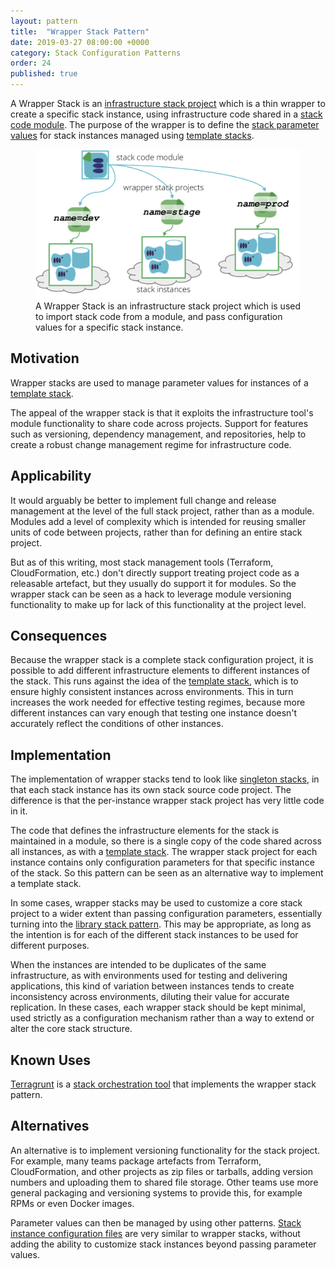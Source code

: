 ```yaml
---
layout: pattern
title:  "Wrapper Stack Pattern"
date: 2019-03-27 08:00:00 +0000
category: Stack Configuration Patterns
order: 24
published: true
---
```


A Wrapper Stack is an [infrastructure stack project](/patterns/stack-concept/) which is a thin wrapper to create a specific stack instance, using infrastructure code shared in a [stack code module](/patterns/stack-concept/stack-code-module.html). The purpose of the wrapper is to define the [stack parameter values](/patterns/stack-configuration/) for stack instances managed using [template stacks](/patterns/stack-replication/template-stack.html).


<figure>
  <img src="images/wrapper-stack.png" alt="A Wrapper Stack is an infrastructure stack project which is used to import stack code from a module, and pass configuration values for a specific stack instance"/>
  <figcaption>A Wrapper Stack is an infrastructure stack project which is used to import stack code from a module, and pass configuration values for a specific stack instance.</figcaption>
</figure>


## Motivation

Wrapper stacks are used to manage parameter values for instances of a [template stack](/patterns/stack-replication/template-stack.html).

The appeal of the wrapper stack is that it exploits the infrastructure tool's module functionality to share code across projects. Support for features such as versioning, dependency management, and repositories, help to create a robust change management regime for infrastructure code.


## Applicability

It would arguably be better to implement full change and release management at the level of the full stack project, rather than as a module. Modules add a level of complexity which is intended for reusing smaller units of code between projects, rather than for defining an entire stack project.

But as of this writing, most stack management tools (Terraform, CloudFormation, etc.) don't directly support treating project code as a releasable artefact, but they usually do support it for modules. So the wrapper stack can be seen as a hack to leverage module versioning functionality to make up for lack of this functionality at the project level.


## Consequences

Because the wrapper stack is a complete stack configuration project, it is possible to add different infrastructure elements to different instances of the stack. This runs against the idea of the [template stack](/patterns/stack-replication/template-stack.html), which is to ensure highly consistent instances across environments. This in turn increases the work needed for effective testing regimes, because more different instances can vary enough that testing one instance doesn't accurately reflect the conditions of other instances.


## Implementation

The implementation of wrapper stacks tend to look like [singleton stacks](/patterns/stack-replication/singleton-stack.html), in that each stack instance has its own stack source code project. The difference is that the per-instance wrapper stack project has very little code in it.

The code that defines the infrastructure elements for the stack is maintained in a module, so there is a single copy of the code shared across all instances, as with a [template stack](/patterns/stack-replication/template-stack.html). The wrapper stack project for each instance contains only configuration parameters for that specific instance of the stack. So this pattern can be seen as an alternative way to implement a template stack.

In some cases, wrapper stacks may be used to customize a core stack project to a wider extent than passing configuration parameters, essentially turning into the [library stack pattern](/patterns/stack-replication/library-stack.html). This may be appropriate, as long as the intention is for each of the different stack instances to be used for different purposes.

When the instances are intended to be duplicates of the same infrastructure, as with environments used for testing and delivering applications, this kind of variation between instances tends to create inconsistency across environments, diluting their value for accurate replication. In these cases, each wrapper stack should be kept minimal, used strictly as a configuration mechanism rather than a way to extend or alter the core stack structure.


## Known Uses

[Terragrunt](https://github.com/gruntwork-io/terragrunt) is a [stack orchestration tool](/patterns/stack-orchestration/) that implements the wrapper stack pattern.


## Alternatives

An alternative is to implement versioning functionality for the stack project. For example, many teams package artefacts from Terraform, CloudFormation, and other projects as zip files or tarballs, adding version numbers and uploading them to shared file storage. Other teams use more general packaging and versioning systems to provide this, for example RPMs or even Docker images.

Parameter values can then be managed by using other patterns. [Stack instance configuration files](stack-instance-configuration-file.html) are very similar to wrapper stacks, without adding the ability to customize stack instances beyond passing parameter values.

